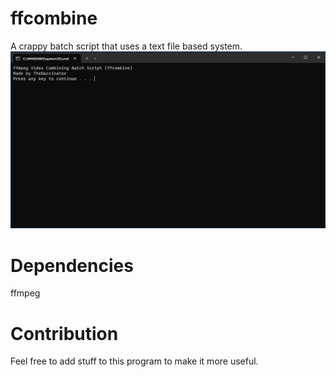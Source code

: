 # ffcombine
A crappy batch script that uses a text file based system.
![Alt text](/screenshot.png?raw=true "Screenshot of ffcombine")

# Dependencies
ffmpeg

#  Contribution
Feel free to add stuff to this program to make it more useful.
